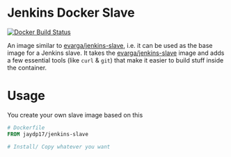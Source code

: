 # Jenkins Docker Slave

[![Docker Build Status](https://img.shields.io/docker/build/jaydp17/jenkins-slave.svg)](https://hub.docker.com/r/jaydp17/jenkins-slave/)

An image similar to [evarga/jenkins-slave](https://hub.docker.com/r/evarga/jenkins-slave/), i.e. it can be used as the base image for a Jenkins slave.
It takes the [evarga/jenkins-slave](https://hub.docker.com/r/evarga/jenkins-slave/) image and adds a few essential tools (like `curl` & `git`) that make it easier to build stuff inside the container.

# Usage
You create your own slave image based on this
```Dockerfile
# Dockerfile
FROM jaydp17/jenkins-slave

# Install/ Copy whatever you want
```
